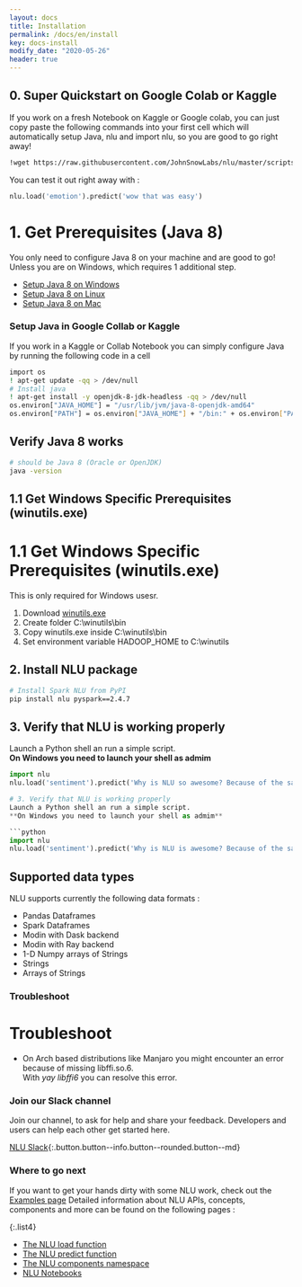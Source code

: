 ```yaml
---
layout: docs
title: Installation
permalink: /docs/en/install
key: docs-install
modify_date: "2020-05-26"
header: true
---
```


<div class="main-docs" markdown="1">

<div class="h3-box" markdown="1">

## 0. Super Quickstart on Google Colab or Kaggle

If you work on a fresh Notebook on Kaggle or Google colab, you can just copy paste the following commands into your first cell which 
will automatically setup Java, nlu and import nlu, so you are good to go right away!

```bash
!wget https://raw.githubusercontent.com/JohnSnowLabs/nlu/master/scripts/colab_setup.sh -O - | bash
```
You can test it out right away with :
```python
nlu.load('emotion').predict('wow that was easy')
```

</div><div class="h3-box" markdown="1">

# 1. Get Prerequisites (Java 8)

You only need to configure Java 8 on your machine and are good to go! 
Unless you are on Windows, which requires 1 additional step.


- [Setup Java 8 on Windows](https://access.redhat.com/documentation/en-us/openjdk/8/html/openjdk_8_for_windows_getting_started_guide/getting_started_with_openjdk_for_windows)
- [Setup Java 8 on Linux](https://openjdk.java.net/install/)
- [Setup Java 8 on Mac](https://docs.oracle.com/javase/8/docs/technotes/guides/install/mac_jdk.html)

</div><div class="h3-box" markdown="1">

### Setup Java in Google Collab or Kaggle
If you work in a Kaggle or Collab Notebook you can simply configure Java by running the following code in a cell

```bash
import os
! apt-get update -qq > /dev/null   
# Install java
! apt-get install -y openjdk-8-jdk-headless -qq > /dev/null
os.environ["JAVA_HOME"] = "/usr/lib/jvm/java-8-openjdk-amd64"
os.environ["PATH"] = os.environ["JAVA_HOME"] + "/bin:" + os.environ["PATH"]
```

</div><div class="h3-box" markdown="1">

## Verify Java 8 works
```bash
# should be Java 8 (Oracle or OpenJDK)
java -version
```

</div><div class="h3-box" markdown="1">

## 1.1 Get Windows Specific Prerequisites (winutils.exe)
# 1.1 Get Windows Specific Prerequisites (winutils.exe)

This is only required for Windows usesr.
1. Download [winutils.exe](https://github.com/steveloughran/winutils/blob/master/hadoop-2.7.1/bin/winutils.exe)
2. Create folder C:\winutils\bin
3. Copy winutils.exe inside C:\winutils\bin
4. Set environment variable HADOOP_HOME to C:\winutils

</div><div class="h3-box" markdown="1">

## 2. Install NLU package

```bash
# Install Spark NLU from PyPI
pip install nlu pyspark==2.4.7
```

</div><div class="h3-box" markdown="1">

## 3. Verify that NLU is working properly
Launch a Python shell an run a simple script.         
**On Windows you need to launch your shell as admim**

```python
import nlu
nlu.load('sentiment').predict('Why is NLU so awesome? Because of the sauce!')

# 3. Verify that NLU is working properly
Launch a Python shell an run a simple script.         
**On Windows you need to launch your shell as admim**

```python
import nlu
nlu.load('sentiment').predict('Why is NLU is awesome? Because of the sauce!')
```

</div><div class="h3-box" markdown="1">

## Supported data types

NLU supports currently the following data formats :
- Pandas Dataframes 
- Spark Dataframes 
- Modin with Dask backend
- Modin with Ray backend
- 1-D Numpy arrays of Strings
- Strings
- Arrays of Strings

</div><div class="block-wrapper"><div class="block-box" markdown="1">

### Troubleshoot
# Troubleshoot

- On Arch based distributions like Manjaro you might encounter an error because of missing libffi.so.6.      
With *yay libffi6* you can resolve this error.

</div><div class="block-box" markdown="1">

### Join our Slack channel

Join our channel, to ask for help and share your feedback. Developers and users can help each other get started here.

[NLU Slack](https://spark-nlp.slack.com/archives/C0196BQCDPY){:.button.button--info.button--rounded.button--md}

</div></div><div class="h3-box" markdown="1">

### Where to go next

If you want to get your hands dirty with some NLU work, check out the [Examples page](examples)
Detailed information about NLU APIs, concepts, components and more can be found on the following pages :

{:.list4}
- [The NLU load function](load_api)
- [The NLU predict function](predict_api)
- [The NLU components namespace](https://nlu.johnsnowlabs.com/docs/en/namespace)
- [NLU Notebooks](notebooks)

</div></div>